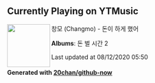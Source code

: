 ## Currently Playing on YTMusic

[<img align="left" width="100" src="https://lh3.googleusercontent.com/Qx5CCpfn5_VJw0TKJRDkuNBrch1gom88ssv8lUQBBEE1V1atYSfMXBR3fU8b5q3wO5hs4Azri8SsM6bC">](https://music.youtube.com/channel/UCwPpkv2G2jCAI7bFv7dADWg)

창모 (Changmo) - 돈이 하게 했어

**Albums**: 돈 벌 시간 2

Last updated at 08/12/2020 05:50

#### Generated with [20chan/github-now](https://github.com/20chan/github-now)


<!--
**20chan/20chan** is a ✨ _special_ ✨ repository because its `README.md` (this file) appears on your GitHub profile.

Here are some ideas to get you started:

- 🔭 I’m currently working on ...
- 🌱 I’m currently learning ...
- 👯 I’m looking to collaborate on ...
- 🤔 I’m looking for help with ...
- 💬 Ask me about ...
- 📫 How to reach me: ...
- 😄 Pronouns: ...
- ⚡ Fun fact: ...
-->
